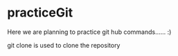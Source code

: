 # practiceGit

Here we are planning to practice git hub commands...... :)

git clone is used to clone the repository